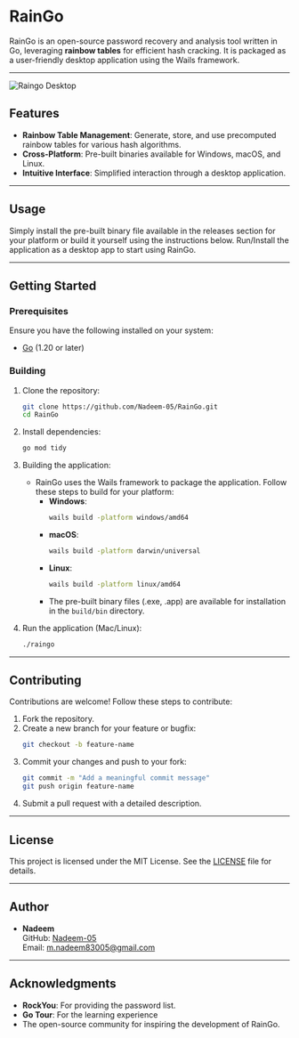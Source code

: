 # RainGo

RainGo is an open-source password recovery and analysis tool written in Go, leveraging **rainbow tables** for efficient hash cracking. It is packaged as a user-friendly desktop application using the Wails framework.

---
<img src="https://i.ibb.co/nM3gNSw/Screenshot-From-2024-12-12-21-04-02.png" alt="Raingo Desktop" border="0"></img>
## Features

- **Rainbow Table Management**: Generate, store, and use precomputed rainbow tables for various hash algorithms.
- **Cross-Platform**: Pre-built binaries available for Windows, macOS, and Linux.
- **Intuitive Interface**: Simplified interaction through a desktop application.

---

## Usage

Simply install the pre-built binary file available in the releases section for your platform or build it yourself using the instructions below. Run/Install the application as a desktop app to start using RainGo.

---

## Getting Started

### Prerequisites

Ensure you have the following installed on your system:

- [Go](https://go.dev/dl/) (1.20 or later)

### Building

1. Clone the repository:
   ```bash
   git clone https://github.com/Nadeem-05/RainGo.git
   cd RainGo
   ```

2. Install dependencies:
   ```bash
   go mod tidy
   ```

3. Building the application:
   - RainGo uses the Wails framework to package the application. Follow these steps to build for your platform:
     - **Windows**:
       ```bash
       wails build -platform windows/amd64
       ```
     - **macOS**:
       ```bash
       wails build -platform darwin/universal
       ```
     - **Linux**:
       ```bash
       wails build -platform linux/amd64
       ```
     - The pre-built binary files (.exe, .app) are available for installation in the `build/bin` directory.

4. Run the application (Mac/Linux):
   ```bash
   ./raingo
   ```

---

## Contributing

Contributions are welcome! Follow these steps to contribute:

1. Fork the repository.
2. Create a new branch for your feature or bugfix:
   ```bash
   git checkout -b feature-name
   ```
3. Commit your changes and push to your fork:
   ```bash
   git commit -m "Add a meaningful commit message"
   git push origin feature-name
   ```
4. Submit a pull request with a detailed description.

---

## License

This project is licensed under the MIT License. See the [LICENSE](LICENSE) file for details.

---

## Author

- **Nadeem**  
  GitHub: [Nadeem-05](https://github.com/Nadeem-05)  
  Email: m.nadeem83005@gmail.com
---

## Acknowledgments

- **RockYou**: For providing the password list.
- **Go Tour**: For the learning experience
- The open-source community for inspiring the development of RainGo.

